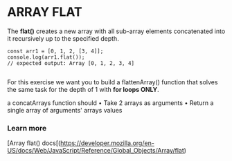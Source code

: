 # ARRAY FLAT

The **flat()** creates a new array with all sub-array elements concatenated into it recursively up to the specified depth.

```JS
const arr1 = [0, 1, 2, [3, 4]];
console.log(arr1.flat());
// expected output: Array [0, 1, 2, 3, 4]


```

For this exercise we want you to build a flattenArray() function that solves the same task 
for the depth of 1 with **for loops ONLY**.

a concatArrays function should
• Take 2 arrays as arguments
• Return a single array of arguments' arrays values

### Learn more
[Array flat() docs[(https://developer.mozilla.org/en-US/docs/Web/JavaScript/Reference/Global_Objects/Array/flat)
